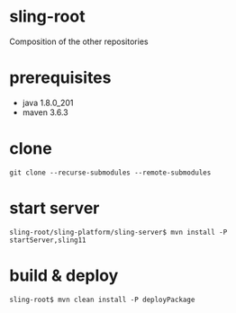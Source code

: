 # sling-root
Composition of the other repositories

# prerequisites
* java 1.8.0_201
* maven 3.6.3

# clone 
```
git clone --recurse-submodules --remote-submodules
```
# start server
```
sling-root/sling-platform/sling-server$ mvn install -P startServer,sling11
```

# build & deploy
```
sling-root$ mvn clean install -P deployPackage
```